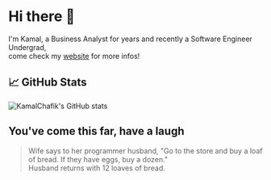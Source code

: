 # Hi there 👋

I'm Kamal, a Business Analyst for years and recently a Software Engineer Undergrad,  
come check my [website](https://resume.kamalchafik.ca/) for more infos!

## 📈 GitHub Stats
![KamalChafik's GitHub stats](https://github-readme-stats.vercel.app/api?username=KamalChafik&show_icons=true&theme=shadow_green)

## You've come this far, have a laugh

> Wife says to her programmer husband, "Go to the store and buy a loaf of bread. If they have eggs, buy a dozen."  
> Husband returns with 12 loaves of bread.
